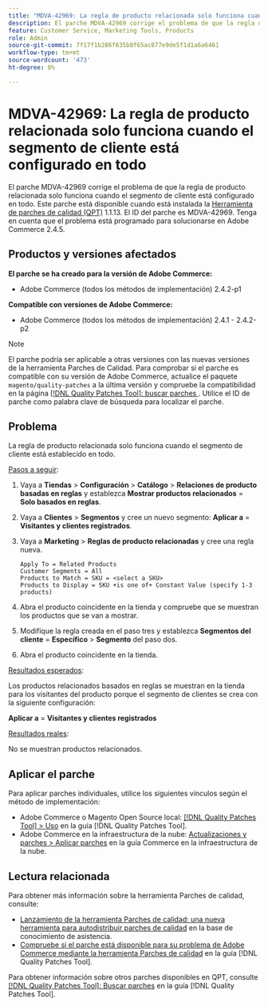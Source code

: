 ```yaml
---
title: "MDVA-42969: La regla de producto relacionada solo funciona cuando el segmento de cliente está configurado en todo"
description: El parche MDVA-42969 corrige el problema de que la regla de producto relacionada solo funciona cuando el segmento de cliente está configurado en todo. Este parche está disponible cuando está instalada la [Quality Patches Tool (QPT)](https://experienceleague.adobe.com/en/docs/commerce-knowledge-base/kb/announcements/commerce-announcements/magento-quality-patches-released-new-tool-to-self-serve-quality-patches) 1.1.13. El ID del parche es MDVA-42969. Tenga en cuenta que el problema está programado para solucionarse en Adobe Commerce 2.4.5.
feature: Customer Service, Marketing Tools, Products
role: Admin
source-git-commit: 7f17f1b286f635b8f65ac877e9de5f1d1a6a6461
workflow-type: tm+mt
source-wordcount: '473'
ht-degree: 0%

---
```


# MDVA-42969: La regla de producto relacionada solo funciona cuando el segmento de cliente está configurado en todo

El parche MDVA-42969 corrige el problema de que la regla de producto relacionada solo funciona cuando el segmento de cliente está configurado en todo. Este parche está disponible cuando está instalada la [Herramienta de parches de calidad (QPT)](https://experienceleague.adobe.com/en/docs/commerce-knowledge-base/kb/announcements/commerce-announcements/magento-quality-patches-released-new-tool-to-self-serve-quality-patches) 1.1.13. El ID del parche es MDVA-42969. Tenga en cuenta que el problema está programado para solucionarse en Adobe Commerce 2.4.5.

## Productos y versiones afectados

**El parche se ha creado para la versión de Adobe Commerce:**

* Adobe Commerce (todos los métodos de implementación) 2.4.2-p1

**Compatible con versiones de Adobe Commerce:**

* Adobe Commerce (todos los métodos de implementación) 2.4.1 - 2.4.2-p2

>[!NOTE]
>
>El parche podría ser aplicable a otras versiones con las nuevas versiones de la herramienta Parches de Calidad. Para comprobar si el parche es compatible con su versión de Adobe Commerce, actualice el paquete `magento/quality-patches` a la última versión y compruebe la compatibilidad en la página [[!DNL Quality Patches Tool]: buscar parches ](https://experienceleague.adobe.com/en/docs/commerce-knowledge-base/kb/announcements/commerce-announcements/magento-quality-patches-released-new-tool-to-self-serve-quality-patches). Utilice el ID de parche como palabra clave de búsqueda para localizar el parche.

## Problema

La regla de producto relacionada solo funciona cuando el segmento de cliente está establecido en todo.

<u>Pasos a seguir</u>:

1. Vaya a **Tiendas** > **Configuración** > **Catálogo** > **Relaciones de producto basadas en reglas** y establezca **Mostrar productos relacionados** = **Solo basados en reglas**.
1. Vaya a **Clientes** > **Segmentos** y cree un nuevo segmento: **Aplicar a** = **Visitantes y clientes registrados**.
1. Vaya a **Marketing** > **Reglas de producto relacionadas** y cree una regla nueva.

   ```code block
   Apply To = Related Products
   Customer Segments = All
   Products to Match = SKU = <select a SKU>
   Products to Display = SKU +is one of+ Constant Value (specify 1-3 products)
   ```

1. Abra el producto coincidente en la tienda y compruebe que se muestran los productos que se van a mostrar.
1. Modifique la regla creada en el paso tres y establezca **Segmentos del cliente** = **Específico** > **Segmento** del paso dos.
1. Abra el producto coincidente en la tienda.

<u>Resultados esperados</u>:

Los productos relacionados basados en reglas se muestran en la tienda para los visitantes del producto porque el segmento de clientes se crea con la siguiente configuración:

**Aplicar a** = **Visitantes y clientes registrados**

<u>Resultados reales</u>:

No se muestran productos relacionados.

## Aplicar el parche

Para aplicar parches individuales, utilice los siguientes vínculos según el método de implementación:

* Adobe Commerce o Magento Open Source local: [[!DNL Quality Patches Tool] > Uso](/help/tools/quality-patches-tool/usage.md) en la guía [!DNL Quality Patches Tool].
* Adobe Commerce en la infraestructura de la nube: [Actualizaciones y parches > Aplicar parches](https://experienceleague.adobe.com/docs/commerce-cloud-service/user-guide/develop/upgrade/apply-patches.html) en la guía Commerce en la infraestructura de la nube.

## Lectura relacionada

Para obtener más información sobre la herramienta Parches de calidad, consulte:

* [Lanzamiento de la herramienta Parches de calidad: una nueva herramienta para autodistribuir parches de calidad](https://experienceleague.adobe.com/en/docs/commerce-knowledge-base/kb/announcements/commerce-announcements/magento-quality-patches-released-new-tool-to-self-serve-quality-patches) en la base de conocimiento de asistencia.
* [Compruebe si el parche está disponible para su problema de Adobe Commerce mediante la herramienta Parches de calidad](/help/tools/quality-patches-tool/patches-available-in-qpt/check-patch-for-magento-issue-with-magento-quality-patches.md) en la guía [!DNL Quality Patches Tool].

Para obtener información sobre otros parches disponibles en QPT, consulte [[!DNL Quality Patches Tool]: Buscar parches](https://experienceleague.adobe.com/tools/commerce-quality-patches/index.html) en la guía [!DNL Quality Patches Tool].
